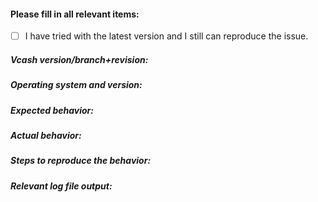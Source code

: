<!-- Delete non-relevant parts if this is not a bug report -->

#### Please fill in all relevant items: ####

- [ ] I have tried with the latest version and I still can reproduce the issue.

##### Vcash version/branch+revision: #####

##### Operating system and version: #####

##### Expected behavior: #####

##### Actual behavior: #####

##### Steps to reproduce the behavior: #####

##### Relevant log file output: #####
